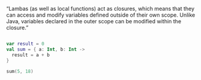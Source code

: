 
“Lambas (as well as local functions) act as closures, which means that they can access and modify variables defined outside of their own scope. Unlike Java, variables declared in the outer scope can be modified within the closure.”

```kotlin

var result = 0
val sum = { a: Int, b: Int ->
  result = a + b
}

sum(5, 18)

```



